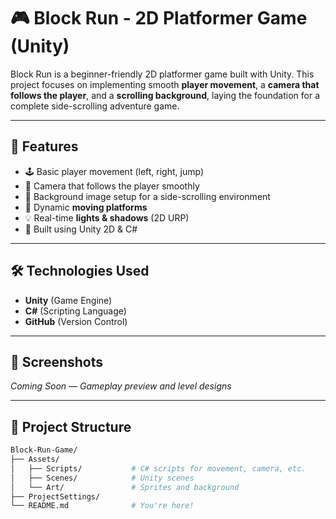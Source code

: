 # 🎮 Block Run - 2D Platformer Game (Unity)

Block Run is a beginner-friendly 2D platformer game built with Unity. This project focuses on implementing smooth **player movement**, a **camera that follows the player**, and a **scrolling background**, laying the foundation for a complete side-scrolling adventure game.

---

## 🚀 Features

- 🕹️ Basic player movement (left, right, jump)
- 🎥 Camera that follows the player smoothly
- 🌄 Background image setup for a side-scrolling environment
- 🎢 Dynamic **moving platforms**  
- 💡 Real-time **lights & shadows** (2D URP)  
- 🔧 Built using Unity 2D & C#

---

## 🛠️ Technologies Used

- **Unity** (Game Engine)
- **C#** (Scripting Language)
- **GitHub** (Version Control)

---

## 📸 Screenshots

*Coming Soon — Gameplay preview and level designs*

---

## 📁 Project Structure

```bash
Block-Run-Game/
├── Assets/
│   ├── Scripts/           # C# scripts for movement, camera, etc.
│   ├── Scenes/            # Unity scenes
│   └── Art/               # Sprites and background
├── ProjectSettings/
└── README.md              # You're here!
